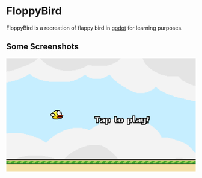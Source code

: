 # FloppyBird

FloppyBird is a recreation of flappy bird in [godot](https://godotengine.org/) for learning purposes.

## Some Screenshots

![screenshot of the game](./screenshots/screenshot_2024-04-05-175355.png)
<!-- FIXME: add more screenshots -->
